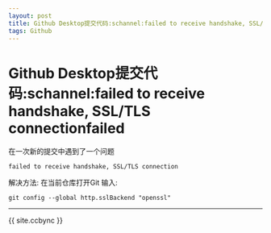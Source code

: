 ```yaml
---
layout: post
title: Github Desktop提交代码:schannel:failed to receive handshake, SSL/TLS connectionfailed
tags: Github
---
```


# Github Desktop提交代码:schannel:failed to receive handshake, SSL/TLS connectionfailed

在一次新的提交中遇到了一个问题

```
failed to receive handshake, SSL/TLS connection 

```
解决方法:
在当前仓库打开Git
输入:

```
git config --global http.sslBackend "openssl"
```

--------------

{{ site.ccbync }}
